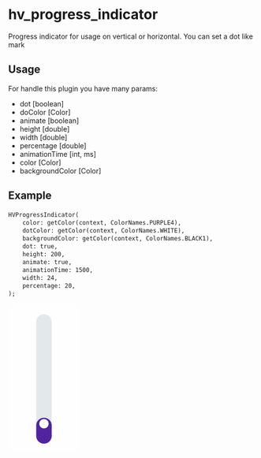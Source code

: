 # hv_progress_indicator

Progress indicator for usage on vertical or horizontal. You can set a dot like mark

## Usage

For handle this plugin you have many params:
- dot [boolean]
- doColor [Color]
- animate [boolean]
- height [double]
- width [double]
- percentage [double]
- animationTime [int, ms]
- color [Color]
- backgroundColor [Color]

## Example
~~~~
HVProgressIndicator(
    color: getColor(context, ColorNames.PURPLE4),
    dotColor: getColor(context, ColorNames.WHITE),
    backgroundColor: getColor(context, ColorNames.BLACK1),
    dot: true,
    height: 200,
    animate: true,
    animationTime: 1500,
    width: 24,
    percentage: 20,
);
~~~~

![Gif](https://github.com/fjbatresv/hv_progress_indicator/blob/master/resources/animated.gif?raw=true)